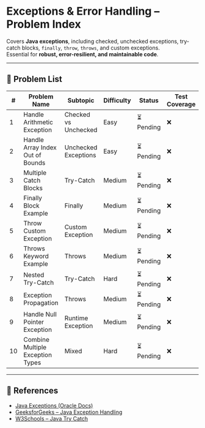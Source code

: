# Exceptions & Error Handling – Problem Index

Covers **Java exceptions**, including checked, unchecked exceptions, try-catch blocks, `finally`, `throw`, `throws`, and custom exceptions.  
Essential for **robust, error-resilient, and maintainable code**.

---

## 📌 Problem List

| # | Problem Name | Subtopic | Difficulty | Status | Test Coverage |
|---|--------------|----------|------------|--------|---------------|
| 1 | Handle Arithmetic Exception | Checked vs Unchecked | Easy | ⏳ Pending | ❌ |
| 2 | Handle Array Index Out of Bounds | Unchecked Exceptions | Easy | ⏳ Pending | ❌ |
| 3 | Multiple Catch Blocks | Try-Catch | Medium | ⏳ Pending | ❌ |
| 4 | Finally Block Example | Finally | Medium | ⏳ Pending | ❌ |
| 5 | Throw Custom Exception | Custom Exception | Medium | ⏳ Pending | ❌ |
| 6 | Throws Keyword Example | Throws | Medium | ⏳ Pending | ❌ |
| 7 | Nested Try-Catch | Try-Catch | Hard | ⏳ Pending | ❌ |
| 8 | Exception Propagation | Throws | Medium | ⏳ Pending | ❌ |
| 9 | Handle Null Pointer Exception | Runtime Exception | Medium | ⏳ Pending | ❌ |
| 10 | Combine Multiple Exception Types | Mixed | Hard | ⏳ Pending | ❌ |

---

## 🔗 References

- [Java Exceptions (Oracle Docs)](https://docs.oracle.com/javase/tutorial/essential/exceptions/)
- [GeeksforGeeks – Java Exception Handling](https://www.geeksforgeeks.org/exception-handling-java/)
- [W3Schools – Java Try Catch](https://www.w3schools.com/java/java_try_catch.asp)

